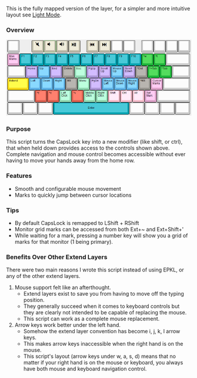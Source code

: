 This is the fully mapped version of the layer, for a simpler and more intuitive layout see [Light Mode](https://github.com/henrystern/extend_layer).

### Overview
![Layer Image](https://github.com/henrystern/extend_layer/blob/fully_mapped/defaults.png?raw=true)
### Purpose
This script turns the CapsLock key into a new modifier (like shift, or ctrl), that when held down provides access to the controls shown above.
Complete navigation and mouse control becomes accessible without ever having to move your hands away from the home row. 

### Features
  * Smooth and configurable mouse movement
  * Marks to quickly jump between cursor locations

### Tips
* By default CapsLock is remapped to LShift + RShift
* Monitor grid marks can be accessed from both Ext+~ and Ext+Shift+'
* While waiting for a mark, pressing a number key will show you a grid of marks for that monitor (1 being primary).

### Benefits Over Other Extend Layers
There were two main reasons I wrote this script instead of using EPKL, or any of the other extend layers.
1. Mouse support felt like an afterthought.
    * Extend layers exist to save you from having to move off the typing position. 
    * They generally succeed when it comes to keyboard controls but they are clearly not intended to be capable of replacing the mouse. 
    * This script can work as a complete mouse replacement.
2. Arrow keys work better under the left hand.
    * Somehow the extend layer convention has become i, j, k, l arrow keys. 
    * This makes arrow keys inaccessible when the right hand is on the mouse. 
    * This script's layout (arrow keys under w, a, s, d) means that no matter if your right hand is on the mouse or keyboard, you always have both mouse and keyboard navigation control.
